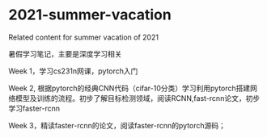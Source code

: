 # 2021-summer-vacation
Related content for summer vacation of 2021

暑假学习笔记，主要是深度学习相关 


Week 1，学习cs231n网课，pytorch入门

Week 2,   根据pytorch的经典CNN代码（cifar-10分类）学习利用pytorch搭建网络模型及训练的流程。初步了解目标检测领域，阅读RCNN,fast-rcnn论文，初步学习faster-rcnn

Week 3，精读faster-rcnn的论文，阅读faster-rcnn的pytorch源码；
